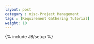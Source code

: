 ```yaml
---
layout: post
category : misc-Project Management
tags : [Requirement Gathering Tutorial]
weight: 10
---
```


{% include JB/setup %}
